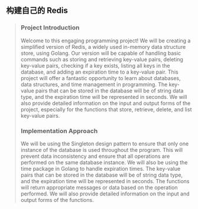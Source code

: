 ## 构建自己的 Redis

> ### Project Introduction
> Welcome to this engaging programming project! We will be creating a simplified version of Redis, a widely used in-memory data structure store, using Golang. Our version will be capable of handling basic commands such as storing and retrieving key-value pairs, deleting key-value pairs, checking if a key exists, listing all keys in the database, and adding an expiration time to a key-value pair. This project will offer a fantastic opportunity to learn about databases, data structures, and time management in programming. The key-value pairs that can be stored in the database will be of string data type, and the expiration time will be represented in seconds. We will also provide detailed information on the input and output forms of the project, especially for the functions that store, retrieve, delete, and list key-value pairs.
> ### Implementation Approach
> We will be using the Singleton design pattern to ensure that only one instance of the database is used throughout the program. This will prevent data inconsistency and ensure that all operations are performed on the same database instance. We will also be using the time package in Golang to handle expiration times. The key-value pairs that can be stored in the database will be of string data type, and the expiration time will be represented in seconds. The functions will return appropriate messages or data based on the operation performed. We will also provide detailed information on the input and output forms of the functions.
